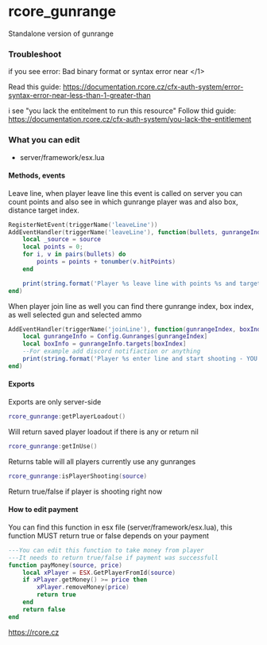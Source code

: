 # rcore_gunrange
Standalone version of gunrange

### Troubleshoot

if you see error:  Bad binary format or syntax error near </1>

Read this guide: 
https://documentation.rcore.cz/cfx-auth-system/error-syntax-error-near-less-than-1-greater-than

i see "you lack the entitelment to run this resource"
Follow thid guide: https://documentation.rcore.cz/cfx-auth-system/you-lack-the-entitlement


### What you can edit
- server/framework/esx.lua

#### Methods, events

Leave line, when player leave line this event is called on server
you can count points and also see in which gunrange player was and also box, distance target index.
```lua
RegisterNetEvent(triggerName('leaveLine'))
AddEventHandler(triggerName('leaveLine'), function(bullets, gunrangeIndex, boxIndex, targetIndex)
    local _source = source
    local points = 0;
    for i, v in pairs(bullets) do
        points = points + tonumber(v.hitPoints)
    end

    print(string.format('Player %s leave line with points %s and target distance %s  - YOU CAN EDIT THIS AT server/framework/esx.lua', GetPlayerName(_source), points, targetIndex))
end)
```

When player join line as well you can find there gunrange index, box index, as well selected gun and selected ammo 
```lua
AddEventHandler(triggerName('joinLine'), function(gunrangeIndex, boxIndex, distanceIndex, rentPrice, gunHash, gunAmmo)
    local gunrangeInfo = Config.Gunranges[gunrangeIndex]
    local boxInfo = gunrangeInfo.targets[boxIndex]
    --For example add discord notifiaction or anything
    print(string.format('Player %s enter line and start shooting - YOU CAN EDIT THIS AT server/framework/esx.lua', GetPlayerName(_source)))
end)
```

#### Exports
Exports are only server-side

```lua
rcore_gunrange:getPlayerLoadout()
```
Will return saved player loadout if there is any or return nil

```lua
rcore_gunrange:getInUse()
```
Returns table will all players currently use any gunranges

```lua
rcore_gunrange:isPlayerShooting(source)
```
Return true/false if player is shooting right now


#### How to edit payment
You can find this function in esx file (server/framework/esx.lua), this function MUST return
true or false depends on your payment

```lua
---You can edit this function to take money from player
---It needs to return true/false if payment was successfull
function payMoney(source, price)
    local xPlayer = ESX.GetPlayerFromId(source)
    if xPlayer.getMoney() >= price then
        xPlayer.removeMoney(price)
        return true
    end
    return false
end
```

https://rcore.cz

